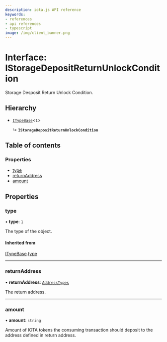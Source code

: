 ```yaml
---
description: iota.js API reference
keywords:
- references
- api references
- typescript
image: /img/client_banner.png
---
```

# Interface: IStorageDepositReturnUnlockCondition

Storage Desposit Return Unlock Condition.

## Hierarchy

- [`ITypeBase`](ITypeBase.md)<``1``\>

  ↳ **`IStorageDepositReturnUnlockCondition`**

## Table of contents

### Properties

- [type](IStorageDepositReturnUnlockCondition.md#type)
- [returnAddress](IStorageDepositReturnUnlockCondition.md#returnaddress)
- [amount](IStorageDepositReturnUnlockCondition.md#amount)

## Properties

### type

• **type**: ``1``

The type of the object.

#### Inherited from

[ITypeBase](ITypeBase.md).[type](ITypeBase.md#type)

___

### returnAddress

• **returnAddress**: [`AddressTypes`](../api_ref.md#addresstypes)

The return address.

___

### amount

• **amount**: `string`

Amount of IOTA tokens the consuming transaction should deposit to the address defined in return address.
